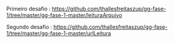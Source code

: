 Primeiro desafio : https://github.com/thallesfreitaszup/gg-fase-1/tree/master/gg-fase-1-master/leituraArquivo
 
Segundo desafio : https://github.com/thallesfreitaszup/gg-fase-1/tree/master/gg-fase-1-master/urlLeitura
